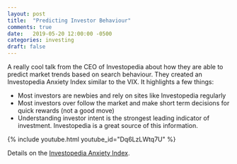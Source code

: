 ```yaml
---
layout: post
title:  "Predicting Investor Behaviour"
comments: true
date:   2019-05-20 12:00:00 -0500
categories: investing
draft: false
--- 
```


A really cool talk from the CEO of Investopedia about how they are able to predict market trends based on search behaviour. They created an Investopedia Anxiety Index similar to the VIX. It highlights a few things:

* Most investors are newbies and rely on sites like Investopedia regularly
* Most investors over follow the market and make short term decisions for quick rewards (not a good move)
* Understanding investor intent is the strongest leading indicator of investment. Investopedia is a great source of this information. 

{% include youtube.html youtube_id="Dq6LzLWtq7U" %}

Details on the [Investopedia Anxiety Index](https://www.investopedia.com/anxiety-index-explained/).